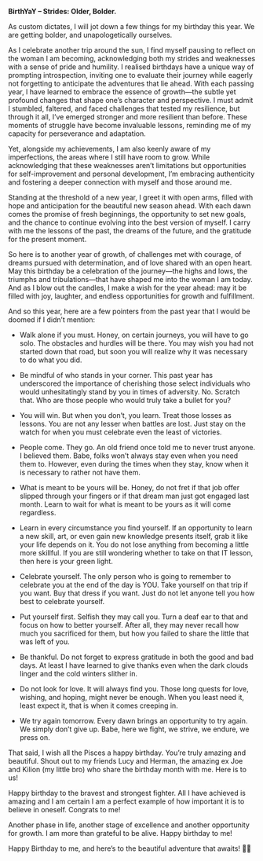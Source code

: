 **BirthYaY – Strides: Older, Bolder.**

As custom dictates, I will jot down a few things for my birthday this year. We are getting bolder, and unapologetically ourselves.

As I celebrate another trip around the sun, I find myself pausing to reflect on the woman I am becoming, acknowledging both my strides and weaknesses with a sense of pride and humility. I realised birthdays have a unique way of prompting introspection, inviting one to evaluate their journey while eagerly not forgetting to anticipate the adventures that lie ahead.
With each passing year, I have learned to embrace the essence of growth—the subtle yet profound changes that shape one’s character and perspective. I must admit I stumbled, faltered, and faced challenges that tested my resilience, but through it all, I’ve emerged stronger and more resilient than before. These moments of struggle have become invaluable lessons, reminding me of my capacity for perseverance and adaptation.

Yet, alongside my achievements, I am also keenly aware of my imperfections, the areas where I still have room to grow. While acknowledging that these weaknesses aren’t limitations but opportunities for self-improvement and personal development, I’m embracing authenticity and fostering a deeper connection with myself and those around me.

Standing at the threshold of a new year, I greet it with open arms, filled with hope and anticipation for the beautiful new season ahead. With each dawn comes the promise of fresh beginnings, the opportunity to set new goals, and the chance to continue evolving into the best version of myself. I carry with me the lessons of the past, the dreams of the future, and the gratitude for the present moment.


So here is to another year of growth, of challenges met with courage, of dreams pursued with determination, and of love shared with an open heart. May this birthday be a celebration of the journey—the highs and lows, the triumphs and tribulations—that have shaped me into the woman I am today. And as I blow out the candles, I make a wish for the year ahead: may it be filled with joy, laughter, and endless opportunities for growth and fulfillment.


And so this year, here are a few pointers from the past year that I would be doomed if I didn’t mention:

* Walk alone if you must. Honey, on certain journeys, you will have to go solo. The obstacles and hurdles will be there. You may wish you had not started down that road, but soon you will realize why it was necessary to do what you did.

* Be mindful of who stands in your corner. This past year has underscored the importance of cherishing those select individuals who would unhesitatingly stand by you in times of adversity. No. Scratch that. Who are those people who would truly take a bullet for you?

* You will win. But when you don’t, you learn. Treat those losses as lessons. You are not any lesser when battles are lost. Just stay on the watch for when you must celebrate even the least of victories.

* People come. They go. An old friend once told me to never trust anyone. I believed them. Babe, folks won’t always stay even when you need them to. However, even during the times when they stay, know when it is necessary to rather not have them.


* What is meant to be yours will be. Honey, do not fret if that job offer slipped through your fingers or if that dream man just got engaged last month. Learn to wait for what is meant to be yours as it will come regardless.

* Learn in every circumstance you find yourself. If an opportunity to learn a new skill, art, or even gain new knowledge presents itself, grab it like your life depends on it. You do not lose anything from becoming a little more skillful. If you are still wondering whether to take on that IT lesson, then here is your green light.


* Celebrate yourself. The only person who is going to remember to celebrate you at the end of the day is YOU. Take yourself on that trip if you want. Buy that dress if you want. Just do not let anyone tell you how best to celebrate yourself.

* Put yourself first. Selfish they may call you. Turn a deaf ear to that and focus on how to better yourself. After all, they may never recall how much you sacrificed for them, but how you failed to share the little that was left of you.

* Be thankful. Do not forget to express gratitude in both the good and bad days. At least I have learned to give thanks even when the dark clouds linger and the cold winters slither in.

* Do not look for love. It will always find you. Those long quests for love, wishing, and hoping, might never be enough. When you least need it, least expect it, that is when it comes creeping in.

* We try again tomorrow. Every dawn brings an opportunity to try again. We simply don’t give up. Babe, here we fight, we strive, we endure, we press on.


That said, I wish all the Pisces a happy birthday. You’re truly amazing and beautiful. Shout out to my friends Lucy and Herman, the amazing ex Joe and Kilion (my little bro) who share the birthday month with me. Here is to us!

Happy birthday to the bravest and strongest fighter. All I have achieved is amazing and I am certain I am a perfect example of how important it is to believe in oneself. Congrats to me!

Another phase in life, another stage of excellence and another opportunity for growth. I am more than grateful to be alive. Happy birthday to me!


Happy Birthday to me, and here’s to the beautiful adventure that awaits! 🎉🎂
